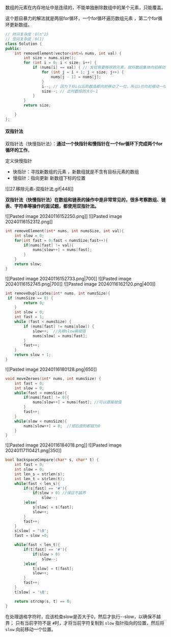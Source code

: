 数组的元素在内存地址中是连续的，不能单独删除数组中的某个元素，只能覆盖。

这个题目暴力的解法就是两层for循环，一个for循环遍历数组元素 ，第二个for循环更新数组。
```c++
// 时间复杂度：O(n^2)
// 空间复杂度：O(1)
class Solution {
public:
    int removeElement(vector<int>& nums, int val) {
        int size = nums.size();
        for (int i = 0; i < size; i++) {
            if (nums[i] == val) { // 发现需要移除的元素，就将数组集体向前移动一位
                for (int j = i + 1; j < size; j++) {
                    nums[j - 1] = nums[j];
                }
                i--; // 因为下标i以后的数值都向前移动了一位，所以i也向前移动一位
                size--; // 此时数组的大小-1
            }
        }
        return size;

    }
};
```

#### 双指针法

双指针法（快慢指针法）：**通过一个快指针和慢指针在一个for循环下完成两个for循环的工作**。

定义快慢指针
- 快指针：寻找新数组的元素 ，新数组就是不含有目标元素的数组
- 慢指针：指向更新 新数组下标的位置

![[27.移除元素-双指针法.gif|448]]

**双指针法（快慢指针法）在数组和链表的操作中是非常常见的，很多考察数组、链表、字符串等操作的面试题，都使用双指针法。**

![[Pasted image 20240116152250.png]]
![[Pasted image 20240116152312.png]]


```c
int removeElement(int* nums, int numsSize, int val){
    int slow = 0;
    for(int fast = 0;fast < numsSize;fast++){
        if(nums[fast] != val){
            nums[slow++] = nums[fast];
        }
    }
    return slow;
}
```

![[Pasted image 20240116152733.png|700]]
![[Pasted image 20240116152745.png|700]]
![[Pasted image 20240116162120.png|400]]
```c
int removeDuplicates(int* nums, int numsSize){
 if (numsSize == 0) {
        return 0;
    }
    int slow = 0;
    int fast = 1;
    while (fast < numsSize) {
        if (nums[fast] != nums[slow]) {
            slow++;  //先移slow再赋值
            nums[slow] = nums[fast];
        }
        fast++;
    }
    return slow + 1;
}
```

![[Pasted image 20240116180128.png|650]]
```c
void moveZeroes(int* nums, int numsSize) {
    int fast = 0;
    int slow = 0;
    while(fast < numsSize){
        if(nums[fast] != 0){
            nums[slow++] = nums[fast]; //可以直接赋值
        }
        fast++;
    }
    while(slow < numsSize){
        nums[slow++] = 0;  //把后面的都赋为0
    }
}
```
![[Pasted image 20240116184018.png]]
![[Pasted image 20240117110421.png|350]]
```c
bool backspaceCompare(char* s, char* t) {
    int fast = 0;
    int slow = 0;
    int len_s = strlen(s);
    int len_t = strlen(t);
    while(fast < len_s){
        if(s[fast] == '#'){
            if(slow > 0) //保证不越界
                slow--;
        }else{
            s[slow] = s[fast];
            slow++;
        }
        fast++;
    }
    s[slow] = '\0';
    fast = slow =0;

    while(fast < len_t){
        if(t[fast] == '#'){
            if(slow > 0)
                slow--;
        }else{
            t[slow] = t[fast];
            slow++;
        }
        fast++;
    }
    t[slow] = '\0';

    return strcmp(s, t) == 0;
}
```
在处理退格字符时，应该检查slow是否大于0，然后才执行--slow，以确保不越界；
只有当前字符不是 `#`时，才将当前字符复制到 `slow` 指针指向的位置，然后将 `slow` 向前移动一个位置。

